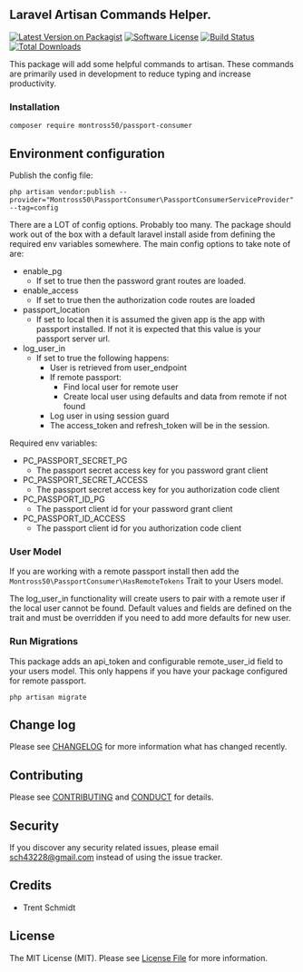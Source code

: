 ## Laravel Artisan Commands Helper.

[![Latest Version on Packagist][ico-version]](https://packagist.org/packages/montross50/passport-consumer)
[![Software License][ico-license]](LICENSE.md)
[![Build Status](https://img.shields.io/travis/montross50/passport-consumer.svg?branch=master&style=flat-square)](https://travis-ci.org/montross50/passport-consumer)
[![Total Downloads](https://img.shields.io/packagist/dt/montross50/passport-consumer.svg?style=flat-square)](https://packagist.org/packages/montross50/passport-consumer)

This package will add some helpful commands to artisan. These commands are primarily used in development to reduce typing and increase productivity.

### Installation

~~~
composer require montross50/passport-consumer
~~~

## Environment configuration

Publish the config file:

~~~
php artisan vendor:publish --provider="Montross50\PassportConsumer\PassportConsumerServiceProvider" --tag=config
~~~

There are a LOT of config options. Probably too many. The package should work out of the box with a default laravel install aside from defining the required env variables somewhere. The main config options to take note of are:

* enable_pg
    * If set to true then the password grant routes are loaded.
* enable_access
    * If set to true then the authorization code routes are loaded 
* passport_location
    * If set to local then it is assumed the given app is the app with passport installed. If not it is expected that this value is your passport server url.
* log_user_in
    * If set to true the following happens:
        * User is retrieved from user_endpoint 
        * If remote passport:
            * Find local user for remote user
            * Create local user using defaults and data from remote if not found
        * Log user in using session guard
        * The access_token and refresh_token will be in the session.

Required env variables:

* PC_PASSPORT_SECRET_PG
    * The passport secret access key for you password grant client
* PC_PASSPORT_SECRET_ACCESS
    * The passport secret access key for you authorization code client
* PC_PASSPORT_ID_PG
    * The passport client id for your password grant client
* PC_PASSPORT_ID_ACCESS
    * The passport client id for you authorization code client

### User Model

If you are working with a remote passport install then add the `Montross50\PassportConsumer\HasRemoteTokens` Trait to your Users model. 

The log_user_in functionality will create users to pair with a remote user if the local user cannot be found. Default values and fields are defined on the trait and must be overridden if you need to add more defaults for new user.



### Run Migrations

This package adds an api_token and configurable remote_user_id field to your users model. This only happens if you have your package configured for remote passport.

~~~
php artisan migrate
~~~



## Change log

Please see [CHANGELOG](CHANGELOG.md) for more information what has changed recently.

## Contributing

Please see [CONTRIBUTING](CONTRIBUTING.md) and [CONDUCT](CONDUCT.md) for details.

## Security

If you discover any security related issues, please email sch43228@gmail.com instead of using the issue tracker.

## Credits

- Trent Schmidt  

## License

The MIT License (MIT). Please see [License File](LICENSE.md) for more information.

[ico-version]: https://img.shields.io/packagist/v/montross50/passport-consumer.svg?style=flat-square
[ico-license]: https://img.shields.io/badge/license-MIT-brightgreen.svg?style=flat-square
[ico-travis]: https://img.shields.io/travis/montross50/passport-consumer/master.svg?style=flat-square
[ico-scrutinizer]: https://img.shields.io/scrutinizer/coverage/g/montross50/passport-consumer.svg?style=flat-square
[ico-code-quality]: https://img.shields.io/scrutinizer/g/montross50/passport-consumer.svg?style=flat-square
[ico-downloads]: https://img.shields.io/packagist/dt/montross50/passport-consumer.svg?style=flat-square

[link-packagist]: https://packagist.org/packages/montross50/passport-consumer
[link-travis]: https://travis-ci.org/montross50/passport-consumer
[link-scrutinizer]: https://scrutinizer-ci.com/g/montross50/passport-consumer/code-structure
[link-code-quality]: https://scrutinizer-ci.com/g/montross50/passport-consumer
[link-downloads]: https://packagist.org/packages/montross50/passport-consumer
[link-author]: https://github.com/montross50
[link-contributors]: ../../contributors




